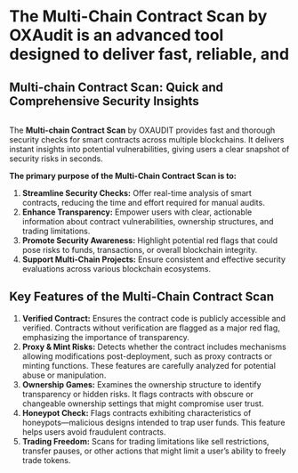 # The Multi-Chain Contract Scan by OXAudit is an advanced tool designed to deliver fast, reliable, and

## Multi-chain Contract Scan: Quick and Comprehensive Security Insights <a href="#multi-chain-contract-scan-quick-and-comprehensive-security-insights" id="multi-chain-contract-scan-quick-and-comprehensive-security-insights"></a>

<figure><img src="https://docs.oxaudit.com/~gitbook/image?url=https%3A%2F%2F3740190194-files.gitbook.io%2F%7E%2Ffiles%2Fv0%2Fb%2Fgitbook-x-prod.appspot.com%2Fo%2Fspaces%252FsmE1cWibKAXjXWx4KF5z%252Fuploads%252FggyhyCRDy3XWne7xRmOq%252FMULTI.PNG%3Falt%3Dmedia%26token%3D22235084-4660-4ca0-8f92-4edff209072e&#x26;width=768&#x26;dpr=4&#x26;quality=100&#x26;sign=4820012c&#x26;sv=2" alt=""><figcaption></figcaption></figure>

The **Multi-chain Contract Scan** by OXAUDIT provides fast and thorough security checks for smart contracts across multiple blockchains. It delivers instant insights into potential vulnerabilities, giving users a clear snapshot of security risks in seconds.

**The primary purpose of the Multi-Chain Contract Scan is to:**

1. **Streamline Security Checks:** Offer real-time analysis of smart contracts, reducing the time and effort required for manual audits.
2. **Enhance Transparency:** Empower users with clear, actionable information about contract vulnerabilities, ownership structures, and trading limitations.
3. **Promote Security Awareness:** Highlight potential red flags that could pose risks to funds, transactions, or overall blockchain integrity.
4. **Support Multi-Chain Projects:** Ensure consistent and effective security evaluations across various blockchain ecosystems.

## **Key Features of the Multi-Chain Contract Scan**

1. **Verified Contract:** Ensures the contract code is publicly accessible and verified. Contracts without verification are flagged as a major red flag, emphasizing the importance of transparency.
2. **Proxy & Mint Risks:** Detects whether the contract includes mechanisms allowing modifications post-deployment, such as proxy contracts or minting functions. These features are carefully analyzed for potential abuse or manipulation.
3. **Ownership Games:** Examines the ownership structure to identify transparency or hidden risks. It flags contracts with obscure or changeable ownership settings that might compromise user trust.
4. **Honeypot Check:** Flags contracts exhibiting characteristics of honeypots—malicious designs intended to trap user funds. This feature helps users avoid fraudulent contracts.
5. **Trading Freedom:** Scans for trading limitations like sell restrictions, transfer pauses, or other actions that might limit a user’s ability to freely trade tokens.

[\
](https://docs.oxaudit.com/tools/multi-chain-contract-scan)
